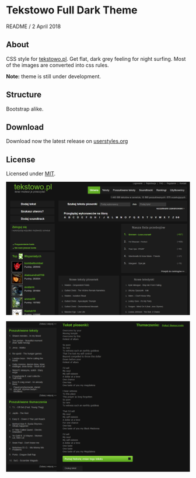 
# Tekstowo Full Dark Theme

README / 2 April 2018

## About
CSS style for [tekstowo.pl](http://www.tekstowo.pl/). Get flat, dark grey feeling for night surfing. Most of the images are converted into css rules.

**Note:** theme is still under development.

## Structure
Bootstrap alike.

## Download
Download now the latest release on [userstyles.org](https://userstyles.org/styles/157867/tekstowo-full-dark)

## License
Licensed under [MIT](https://github.com/Prologh/tekstowo-full-dark/blob/master/LICENSE).

![alt text](https://raw.githubusercontent.com/Prologh/tekstowo-full-dark/master/tekstowo-full-dark/img/000.png "Home page")

![Song lyrics preview](https://raw.githubusercontent.com/Prologh/tekstowo-full-dark/master/tekstowo-full-dark/img/001.png "Song lyrics preview")

